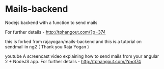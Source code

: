 # Mails-backend
Nodejs backend with a function to send mails

For further details - http://tphangout.com/?p=374

this is forked from rajayogan/mails-backend
and this is a tutorial on sendmail in ng2  ( Thank you Raja Yogan )

youtube 
A screencast video explaining how to send mails from your angular 2 + NodeJS app. For further details - http://tphangout.com/?p=374

